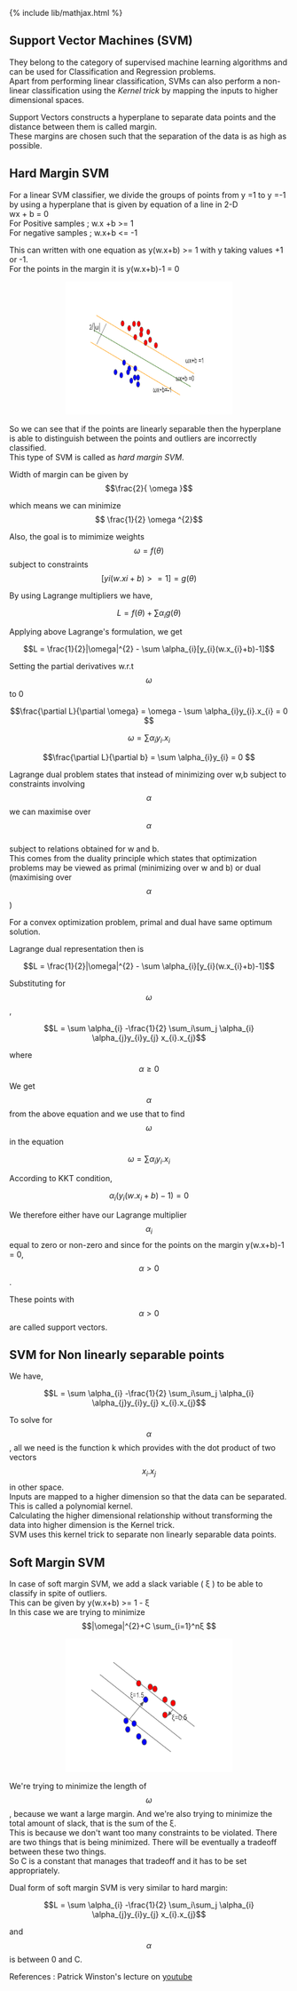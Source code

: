 {% include lib/mathjax.html %}

## Support Vector Machines (SVM)

They belong to the category of supervised machine learning algorithms and can be used for Classification and Regression problems.\
Apart from performing linear classification, SVMs can also perform a non-linear classification using the _Kernel trick_  by mapping the inputs to higher dimensional spaces.

Support Vectors constructs a hyperplane to separate data points and the distance between them is called margin.\
These margins are chosen such that the separation of the data is as high as possible.

## Hard Margin SVM

For a linear SVM classifier, we divide the groups of points from y =1 to y =-1 by using a hyperplane that is given by equation of a line in 2-D \
wx + b = 0 \
For Positive samples ; w.x +b >= 1\
For negative samples ; w.x+b <= -1

This can written with one equation as y(w.x+b) >= 1 with y taking values +1 or -1.\
For the points in the margin it is y(w.x+b)-1 = 0 

<p align="center"><img src="../img/SVM.png" width="300px" height="240px"></p>

So we can see that if the points are linearly separable then the hyperplane is able to distinguish between the points and outliers are incorrectly  classified.\
This type of SVM is called as _hard margin SVM_.

Width of margin can be given by $$\frac{2}{ \omega }$$

which means we can minimize $$ \frac{1}{2} \omega ^{2}$$

Also, the goal is to mimimize weights $$\omega = f(\theta)$$ subject to constraints $$[yi(w.xi+b) >= 1] = g(\theta) $$

By using Lagrange multipliers we have,

$$ L = f(\theta) + \sum \alpha_{i} g(\theta) $$

Applying above Lagrange's formulation, we get

$$L = \frac{1}{2}|\omega|^{2} - \sum \alpha_{i}[y_{i}(w.x_{i}+b)-1]$$

Setting the partial derivatives w.r.t $$\omega$$ to 0

$$\frac{\partial L}{\partial \omega} = \omega - \sum \alpha_{i}y_{i}.x_{i} = 0 $$

$$\omega = \sum \alpha_{i}y_{i}.x_{i}$$

$$\frac{\partial L}{\partial b} = \sum \alpha_{i}y_{i} = 0 $$

Lagrange dual problem states that instead of minimizing over w,b subject to constraints involving $$\alpha$$ we can maximise over $$\alpha$$\
subject to relations obtained for w and b.\
This comes from the duality principle which states that optimization problems may be viewed as primal (minimizing over w and b)
or dual (maximising over $$\alpha$$)

For a convex optimization problem, primal and dual have same optimum solution.

Lagrange dual representation then is 

$$L = \frac{1}{2}|\omega|^{2} - \sum \alpha_{i}[y_{i}(w.x_{i}+b)-1]$$

Substituting for $$\omega $$,

$$L = \sum \alpha_{i} -\frac{1}{2} \sum_i\sum_j \alpha_{i} \alpha_{j}y_{i}y_{j} x_{i}.x_{j}$$

where  $$\alpha \geq 0$$

We get $$\alpha$$ from the above equation and we use that to find $$\omega$$ in the equation 

$$\omega = \sum \alpha_{i}y_{i}.x_{i}$$

According to KKT condition,

$$\alpha_{i}(y_{i}(w.x_{i}+b)-1) = 0$$
 
We therefore either have our Lagrange multiplier $$\alpha_{i}$$ equal to zero or non-zero and since for the points on the margin  y(w.x+b)-1 = 0, $$\alpha > 0 $$. 

These points with $$\alpha > 0 $$ are called support vectors.

## SVM for Non linearly separable points

We have,

$$L = \sum \alpha_{i} -\frac{1}{2} \sum_i\sum_j \alpha_{i} \alpha_{j}y_{i}y_{j} x_{i}.x_{j}$$

To solve for $$\alpha $$, all we need is the function k which provides with the dot product of two vectors  $$ x_{i}.x_{j} $$ in other space.\
Inputs are mapped to a higher dimension so that the data can be separated. This is called a polynomial kernel.\
Calculating the higher dimensional relationship without transforming the data into higher dimension is the Kernel trick.\
SVM uses this kernel trick to separate non linearly separable data points.

## Soft Margin SVM

In case of soft margin SVM, we add a slack variable ( ξ )  to be able to classify in spite of outliers.\
This can be given by y(w.x+b) >= 1 - ξ\
In this case we are trying to minimize $$|\omega|^{2}+C \sum_{i=1}^nξ $$

<p align="center"><img src="../img/SVM_sm.png" width="300px" height="240px"></p>
 
We're trying to minimize the length of $$\omega$$, because we want a large margin. And we're also trying to minimize the total amount of slack, that is  the sum of the ξ.\
This is because we don't want too many constraints to be violated. There are two things that is being minimized. There will be eventually a tradeoff between these two things. \
So C is a constant that manages that tradeoff and it has to be set appropriately.

Dual form of soft margin SVM is very similar to hard margin:

$$L = \sum \alpha_{i} -\frac{1}{2} \sum_i\sum_j \alpha_{i} \alpha_{j}y_{i}y_{j} x_{i}.x_{j}$$

and $$\alpha $$ is between 0 and C. 

References :
Patrick Winston's lecture on <a href="https://www.youtube.com/watch?t=1020&v=_PwhiWxHK8o&feature=youtu.be">youtube</a>

